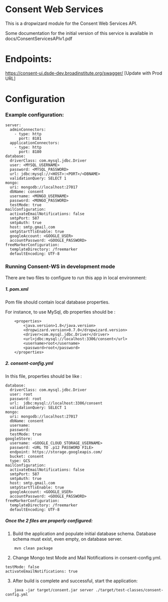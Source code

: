 
Consent Web Services
====================

This is a dropwizard module for the Consent Web Services API.

Some documentation for the initial version of this service is available in 
docs/ConsentServicesAPIv1.pdf

# Endpoints:

https://consent-ui.dsde-dev.broadinstitute.org/swagger/ [Update with Prod URL]

# Configuration

### Example configuration:

```
server:
  adminConnectors:
    - type: http
      port: 8181
  applicationConnectors:
    - type: http
      port: 8180
database:
  driverClass: com.mysql.jdbc.Driver
  user: <MYSQL_USERNAME>
  password: <MYSQL_PASSWORD>
  url: jdbc:mysql://<HOST>:<PORT>/<DBNAME>
  validationQuery: SELECT 1
mongo:
  uri: mongodb://localhost:27017
  dbName: consent
  username: <MONGO_USERNAME>
  password: <MONGO_PASSWORD>
  testMode: true
mailConfiguration:
  activateEmailNotifications: false
  smtpPort: 587
  smtpAuth: true
  host: smtp.gmail.com
  smtpStartTlsEnable: true
  googleAccount: <GOOGLE_USER>
  accountPassword: <GOOGLE_PASSWORD>
freeMarkerConfiguration:
  templateDirectory: /freemarker
  defaultEncoding: UTF-8
```

### Running Consent-WS in development mode

There are two files to configure to run this app in local environment:

##### 1. pom.xml 
Pom file should contain local database properties. 

For instance, to use MySql, db properties should be :

```
    <properties>
        <java.version>1.8</java.version>
        <dropwizard.version>0.7.0</dropwizard.version>
        <driver>com.mysql.jdbc.Driver</driver>
        <url>jdbc:mysql://localhost:3306/consent</url>
        <username>root</username>
        <password>root</password>
    </properties>
```

##### 2. consent-config.yml
   In this file, properties should be like :

```
database:
  driverClass: com.mysql.jdbc.Driver
  user: root
  password: root
  url:  jdbc:mysql://localhost:3306/consent
  validationQuery: SELECT 1
mongo:
  uri: mongodb://localhost:27017
  dbName: consent
  username:
  password:
  testMode: true
googleStore:
  username: <GOOGLE_CLOUD_STORAGE_USERNAME>
  password: <URL TO .p12 PASSWORD FILE>
  endpoint: https://storage.googleapis.com/
  bucket: consent
  type: GCS
mailConfiguration:
  activateEmailNotifications: false
  smtpPort: 587
  smtpAuth: true
  host: smtp.gmail.com
  smtpStartTlsEnable: true
  googleAccount: <GOOGLE_USER>
  accountPassword: <GOOGLE_PASSWORD>
freeMarkerConfiguration:
  templateDirectory: /freemarker
  defaultEncoding: UTF-8
```

##### Once the 2 files are properly configured: 

 1. Build the application and populate initial database schema. 
    Database schema must exist, even empty, on database server.
```
    mvn clean package
```
 2. Change Mongo test Mode and Mail Notifications in consent-config.yml.
```
testMode: false
activateEmailNotifications: true
```

 3. After build is complete and successful, start the application:
```
    java -jar target/consent.jar server ./target/test-classes/consent-config.yml
```